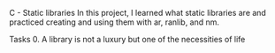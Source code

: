 C - Static libraries
In this project, I learned what static libraries are and practiced creating and using them with ar, ranlib, and nm.

Tasks 
0. A library is not a luxury but one of the necessities of life

